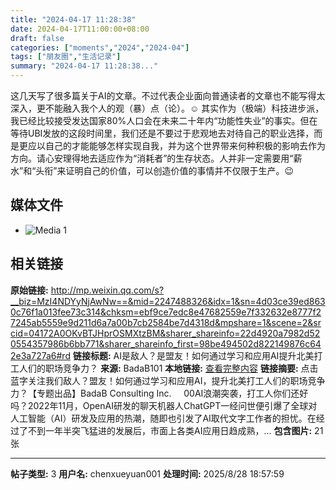 ```yaml
---
title: "2024-04-17 11:28:38"
date: 2024-04-17T11:00:00+08:00
draft: false
categories: ["moments","2024","2024-04"]
tags: ["朋友圈","生活记录"]
summary: "2024-04-17 11:28:38..."
---
```


这几天写了很多篇关于AI的文章。不过代表企业面向普通读者的文章也不能写得太深入，更不能融入我个人的观（暴）点（论）。☺️ 其实作为（极端）科技进步派，我已经比较接受发达国家80%人口会在未来二十年内“功能性失业”的事实。但在等待UBI发放的这段时间里，我们还是不要过于悲观地去对待自己的职业选择，而是更应以自己的才能能够怎样实现自我，并为这个世界带来何种积极的影响去作为方向。请心安理得地去适应作为“消耗者”的生存状态。人并非一定需要用“薪水”和“头衔”来证明自己的价值，可以创造价值的事情并不仅限于生产。😉

## 媒体文件

- ![Media 1](/Moments/photos/2024-04-17/202404171128380.jpg)

## 相关链接

**原始链接:** http://mp.weixin.qq.com/s?__biz=MzI4NDYyNjAwNw==&mid=2247488326&idx=1&sn=4d03ce39ed8630c76f1a013fee73c314&chksm=ebf9ce7edc8e47682559e7f332632e8777f27245ab5559e9d211d6a7a00b7cb2584be7d4318d&mpshare=1&scene=2&srcid=04172A0OKvBTJHprOSMXtzBM&sharer_shareinfo=22d4920a7982d520554357986b6bb771&sharer_shareinfo_first=98be494502d822149876c642e3a727a6#rd
**链接标题:** AI是敌人？是盟友！如何通过学习和应用AI提升北美打工人们的职场竞争力？
**来源:** BadaB101
**本地链接:** [查看完整内容](/link_content/2024/04/2024-04-17-1/link_content/)
**链接摘要:** 点击蓝字关注我们敌人？盟友！如何通过学习和应用AI，提升北美打工人们的职场竞争力？【专题出品】BadaB Consulting Inc.     00AI浪潮突袭，打工人你们还好吗？2022年11月，OpenAI研发的聊天机器人ChatGPT一经问世便引爆了全球对人工智能（AI）研发及应用的热潮，随即也引发了AI取代文字工作者的担忧。在经过了不到一年半突飞猛进的发展后，市面上各类AI应用日趋成熟，...
**包含图片:** 21 张

---

**帖子类型:** 3
**用户名:** chenxueyuan001
**处理时间:** 2025/8/28 18:57:59